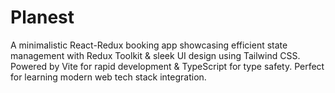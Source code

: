 # Planest
 A minimalistic React-Redux booking app showcasing efficient state management with Redux Toolkit &amp; sleek UI design using Tailwind CSS. Powered by Vite for rapid development &amp; TypeScript for type safety. Perfect for learning modern web tech stack integration.  

